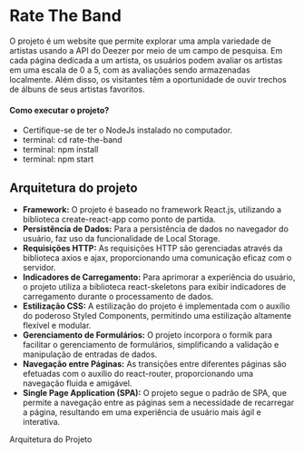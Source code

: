 # Rate The Band

O projeto é um website que permite explorar uma ampla variedade de artistas usando a API do Deezer por meio de um campo de pesquisa. Em cada página dedicada a um artista, os usuários podem avaliar os artistas em uma escala de 0 a 5, com as avaliações sendo armazenadas localmente. Além disso, os visitantes têm a oportunidade de ouvir trechos de álbuns de seus artistas favoritos.

#### Como executar o projeto?

- Certifique-se de ter o NodeJs instalado no computador.
- terminal: cd rate-the-band
- terminal: npm install
- terminal: npm start

## Arquitetura do projeto

- **Framework:** O projeto é baseado no framework React.js, utilizando a biblioteca create-react-app como ponto de partida.
- **Persistência de Dados:** Para a persistência de dados no navegador do usuário, faz uso da funcionalidade de Local Storage.
- **Requisições HTTP:** As requisições HTTP são gerenciadas através da biblioteca axios e ajax, proporcionando uma comunicação eficaz com o servidor.
- **Indicadores de Carregamento:** Para aprimorar a experiência do usuário, o projeto utiliza a biblioteca react-skeletons para exibir indicadores de carregamento durante o processamento de dados.
- **Estilização CSS:** A estilização do projeto é implementada com o auxílio do poderoso Styled Components, permitindo uma estilização altamente flexível e modular.
- **Gerenciamento de Formulários:** O projeto incorpora o formik para facilitar o gerenciamento de formulários, simplificando a validação e manipulação de entradas de dados.
- **Navegação entre Páginas:** As transições entre diferentes páginas são efetuadas com o auxílio do react-router, proporcionando uma navegação fluida e amigável.
- **Single Page Application (SPA):** O projeto segue o padrão de SPA, que permite a navegação entre as páginas sem a necessidade de recarregar a página, resultando em uma experiência de usuário mais ágil e interativa.

Arquitetura do Projeto










